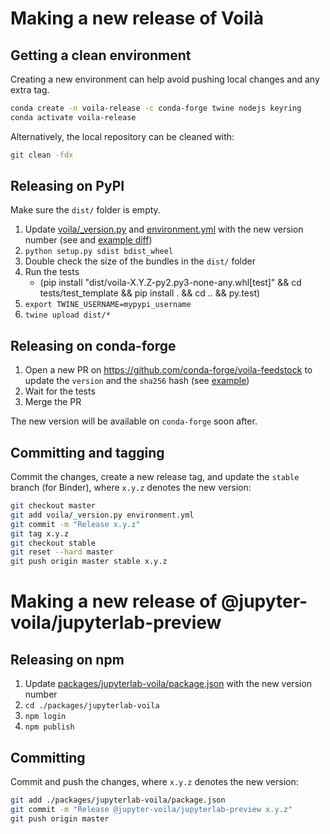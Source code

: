 # Making a new release of Voilà

## Getting a clean environment

Creating a new environment can help avoid pushing local changes and any extra tag.

```bash
conda create -n voila-release -c conda-forge twine nodejs keyring
conda activate voila-release
```

Alternatively, the local repository can be cleaned with:

```bash
git clean -fdx
```

## Releasing on PyPI

Make sure the `dist/` folder is empty.

1. Update [voila/_version.py](./voila/_version.py) and [environment.yml](./environment.yml) with the new version number (see and [example diff](https://github.com/QuantStack/voila/commit/5c6fd8dd3ea71412ae9c20c25248453d22a3b60a))
2. `python setup.py sdist bdist_wheel`
3. Double check the size of the bundles in the `dist/` folder
4. Run the tests
   * (pip install "dist/voila-X.Y.Z-py2.py3-none-any.whl[test]" && cd tests/test_template && pip install . && cd .. && py.test)
5. `export TWINE_USERNAME=mypypi_username`
6. `twine upload dist/*`

## Releasing on conda-forge

1. Open a new PR on https://github.com/conda-forge/voila-feedstock to update the `version` and the `sha256` hash (see [example](https://github.com/conda-forge/voila-feedstock/pull/23/files))
2. Wait for the tests
3. Merge the PR

The new version will be available on `conda-forge` soon after.

## Committing and tagging

Commit the changes, create a new release tag, and update the `stable` branch (for Binder), where `x.y.z` denotes the new version:

```bash
git checkout master
git add voila/_version.py environment.yml
git commit -m "Release x.y.z"
git tag x.y.z
git checkout stable
git reset --hard master
git push origin master stable x.y.z
```

# Making a new release of @jupyter-voila/jupyterlab-preview

## Releasing on npm

1. Update [packages/jupyterlab-voila/package.json](./packages/jupyterlab-voila/package.json) with the new version number
2. `cd ./packages/jupyterlab-voila`
3. `npm login`
4. `npm publish`

## Committing

Commit and push the changes, where `x.y.z` denotes the new version:

```bash
git add ./packages/jupyterlab-voila/package.json
git commit -m "Release @jupyter-voila/jupyterlab-preview x.y.z"
git push origin master
```
